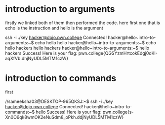 # introduction to arguments
firstly we linked both of them then performed the code. here first one that is echo is the instruction and hello is the argument

ssh -i ./key hacker@dojo.pwn.college
Connected!
hacker@hello~intro-to-arguments:~$ echo hello
hello
hacker@hello~intro-to-arguments:~$ echo hello hackers
hello hackers
hacker@hello~intro-to-arguments:~$ hello hackers
Success! Here is your flag:
pwn.college{QGSYzmHrtcokEdgj0oKI-aqXfVb.dhjNyUDL5MTM1czW}




# introduction to commands

first

//sameeksha03@DESKTOP-965QKSJ:~$ ssh -i ./key hacker@dojo.pwn.college
Connected!
hacker@hello~intro-to-commands:~$ hello
Success! Here is your flag:
pwn.college{s-Xn0O6qk8wmOK2eNuSdm8_oPkh.ddjNyUDL5MTM1czW}
